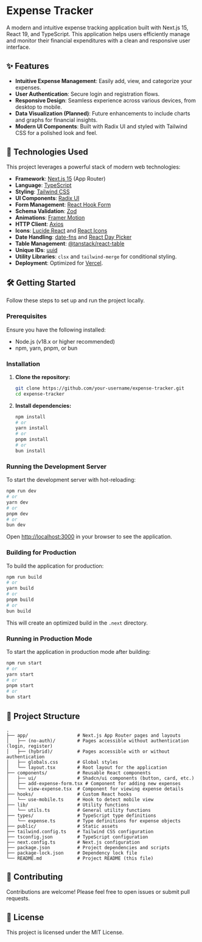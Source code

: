 # Expense Tracker

A modern and intuitive expense tracking application built with Next.js 15, React 19, and TypeScript. This application helps users efficiently manage and monitor their financial expenditures with a clean and responsive user interface.

## ✨ Features

- **Intuitive Expense Management**: Easily add, view, and categorize your expenses.
- **User Authentication**: Secure login and registration flows.
- **Responsive Design**: Seamless experience across various devices, from desktop to mobile.
- **Data Visualization (Planned)**: Future enhancements to include charts and graphs for financial insights.
- **Modern UI Components**: Built with Radix UI and styled with Tailwind CSS for a polished look and feel.

## 🚀 Technologies Used

This project leverages a powerful stack of modern web technologies:

- **Framework**: [Next.js 15](https://nextjs.org/) (App Router)
- **Language**: [TypeScript](https://www.typescriptlang.org/)
- **Styling**: [Tailwind CSS](https://tailwindcss.com/)
- **UI Components**: [Radix UI](https://www.radix-ui.com/)
- **Form Management**: [React Hook Form](https://react-hook-form.com/)
- **Schema Validation**: [Zod](https://zod.dev/)
- **Animations**: [Framer Motion](https://www.framer.com/motion/)
- **HTTP Client**: [Axios](https://axios-http.com/)
- **Icons**: [Lucide React](https://lucide.dev/) and [React Icons](https://react-icons.github.io/react-icons/)
- **Date Handling**: [date-fns](https://date-fns.org/) and [React Day Picker](https://react-day-picker.js.org/)
- **Table Management**: [@tanstack/react-table](https://tanstack.com/table/v8)
- **Unique IDs**: [uuid](https://www.npmjs.com/package/uuid)
- **Utility Libraries**: `clsx` and `tailwind-merge` for conditional styling.
- **Deployment**: Optimized for [Vercel](https://vercel.com/).

## 🛠️ Getting Started

Follow these steps to set up and run the project locally.

### Prerequisites

Ensure you have the following installed:

- Node.js (v18.x or higher recommended)
- npm, yarn, pnpm, or bun

### Installation

1. **Clone the repository:**

   ```bash
   git clone https://github.com/your-username/expense-tracker.git
   cd expense-tracker
   ```

2. **Install dependencies:**

   ```bash
   npm install
   # or
   yarn install
   # or
   pnpm install
   # or
   bun install
   ```

### Running the Development Server

To start the development server with hot-reloading:

```bash
npm run dev
# or
yarn dev
# or
pnpm dev
# or
bun dev
```

Open [http://localhost:3000](http://localhost:3000) in your browser to see the application.

### Building for Production

To build the application for production:

```bash
npm run build
# or
yarn build
# or
pnpm build
# or
bun build
```

This will create an optimized build in the `.next` directory.

### Running in Production Mode

To start the application in production mode after building:

```bash
npm run start
# or
yarn start
# or
pnpm start
# or
bun start
```

## 📂 Project Structure

```
.
├── app/                  # Next.js App Router pages and layouts
│   ├── (no-auth)/        # Pages accessible without authentication (login, register)
│   ├── (hybrid)/         # Pages accessible with or without authentication
│   ├── globals.css       # Global styles
│   └── layout.tsx        # Root layout for the application
├── components/           # Reusable React components
│   ├── ui/               # Shadcn/ui components (button, card, etc.)
│   ├── add-expense-form.tsx # Component for adding new expenses
│   └── view-expense.tsx  # Component for viewing expense details
├── hooks/                # Custom React hooks
│   └── use-mobile.ts     # Hook to detect mobile view
├── lib/                  # Utility functions
│   └── utils.ts          # General utility functions
├── types/                # TypeScript type definitions
│   └── expense.ts        # Type definitions for expense objects
├── public/               # Static assets
├── tailwind.config.ts    # Tailwind CSS configuration
├── tsconfig.json         # TypeScript configuration
├── next.config.ts        # Next.js configuration
├── package.json          # Project dependencies and scripts
├── package-lock.json     # Dependency lock file
└── README.md             # Project README (this file)
```

## 🤝 Contributing

Contributions are welcome! Please feel free to open issues or submit pull requests.

## 📄 License

This project is licensed under the MIT License.
